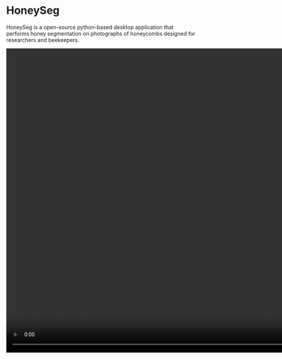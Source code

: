 # HoneySeg
HoneySeg is a open-source python-based desktop application that performs honey segmentation on photographs of honeycombs designed for researchers and beekeepers.


<video src="Tutorial/tutorial.mp4" width="1368" height="808" controls></video>

